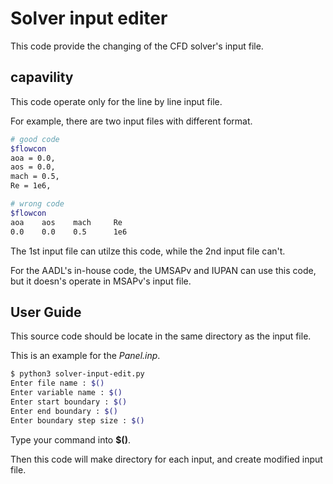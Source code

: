 # Solver input editer

This code provide the changing of the CFD solver's input file.

## capavility
This code operate only for the line by line input file.

For example, there are two input files with different format.

```bash
# good code
$flowcon
aoa = 0.0,
aos = 0.0,
mach = 0.5,
Re = 1e6,
```

```bash
# wrong code
$flowcon
aoa    aos    mach     Re
0.0    0.0    0.5      1e6
```

The 1st input file can utilze this code, while the 2nd input file can't.

For the AADL's in-house code, the UMSAPv and IUPAN can use this code, but it doesn's operate in MSAPv's input file.

## User Guide
This source code should be locate in the same directory as the input file.

This is an example for the *Panel.inp*.

```bash
$ python3 solver-input-edit.py
Enter file name : $()
Enter variable name : $()
Enter start boundary : $()
Enter end boundary : $()
Enter boundary step size : $()
```

Type your command into **$()**.

Then this code will make directory for each input, and create modified input file.
